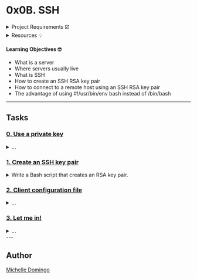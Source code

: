 # 0x0B. SSH

<details><summary>Project Requirements ☑️</summary>
...
</details>

<details><summary>Resources 💡</summary>

* [What is a (physical) server - text](https://intranet.hbtn.io/rltoken/PXE-o9DWronMp4ETwADOpg)
* [What is a (physical) server - video](https://intranet.hbtn.io/rltoken/IfLc3lxSs4w5xdsFlRDPWw)
* [SSH essentials](https://intranet.hbtn.io/rltoken/qKJi0RXLqaCLkHLCLhiYNA)
* [SSH Config File](https://intranet.hbtn.io/rltoken/DNiFD9w9Gx0mnQk5nXbtjg)
* [Public Key Authentication for SSH](https://intranet.hbtn.io/rltoken/ZBYjVLcJ-ck-CFjndgSDBw)
* [How Secure Shell Works](https://intranet.hbtn.io/rltoken/SW2m2e0KMA2K1dXk_0M0CA)
* [SSH Crash Course](https://intranet.hbtn.io/rltoken/8N-RlUma9lwGfyZp1_C-Wg)
</details>

#### Learning Objectives 🤓

* What is a server
* Where servers usually live
* What is SSH
* How to create an SSH RSA key pair
* How to connect to a remote host using an SSH RSA key pair
* The advantage of using  #!/usr/bin/env bash instead of /bin/bash 

---
## Tasks

### [0. Use a private key](./0-use_a_private_key)
<details><summary>...</summary><br>

* Write a Bash script that uses ssh to connect to your server using the private key ~/.ssh/holberton with the user ubuntu.
```

```
</details>

### [1. Create an SSH key pair](./1-create_ssh_key_pair)
<details><summary>Write a Bash script that creates an RSA key pair.</summary><br>

* 
```

```
</details>

### [2. Client configuration file](./2-ssh_config)
<details><summary>...</summary><br>

* Your Ubuntu Vagrant machine has an SSH configuration file for the local SSH client, let’s configure it to our needs so that you can connect to a server without typing a password.
Share your SSH client configuration in your answer file.
```

```
</details>

### [3. Let me in!](./4-puppet_ssh_config.pp)
<details><summary>...</summary><br>

* Now that you have successfully connected to your server, we would also like to join the party.
```

```
</details>
---

## Author
[Michelle Domingo](https://github.com/michedomingo)

